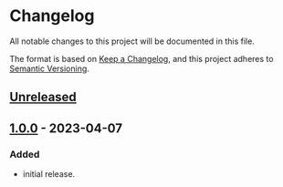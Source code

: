 # Changelog

All notable changes to this project will be documented in this file.

The format is based on [Keep a Changelog](https://keepachangelog.com/en/1.0.0/),
and this project adheres to [Semantic Versioning](https://semver.org/spec/v2.0.0.html).

## [Unreleased]

## [1.0.0] - 2023-04-07

### Added

- initial release.

[unreleased]: https://github.com/olivierlacan/keep-a-changelog/compare/v1.1.1...HEAD
[1.0.0]: https://github.com/olivierlacan/keep-a-changelog/releases/tag/v0.0.1